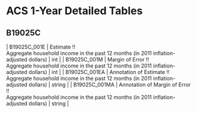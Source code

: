 # ACS 1-Year Detailed Tables

## B19025C

| B19025C_001E | Estimate !!<br>Aggregate household income in the past 12 months (in 2011 inflation-adjusted dollars) | int |
| B19025C_001M | Margin of Error !!<br>Aggregate household income in the past 12 months (in 2011 inflation-adjusted dollars) | int |
| B19025C_001EA | Annotation of Estimate !!<br>Aggregate household income in the past 12 months (in 2011 inflation-adjusted dollars) | string |
| B19025C_001MA | Annotation of Margin of Error !!<br>Aggregate household income in the past 12 months (in 2011 inflation-adjusted dollars) | string |


